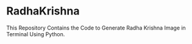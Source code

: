 # RadhaKrishna
This Repository Contains the Code to Generate Radha Krishna Image in Terminal Using Python. 
